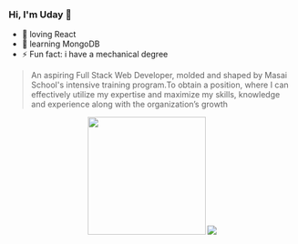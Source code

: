 ### Hi, I'm Uday 👋

<!-- <img src="https://github.com/udaykiran199715/udaykiran199715/blob/master/mern-stack.png" width="800" height="250" /> -->

- 🔭 loving React
- 🌱 learning MongoDB
- ⚡ Fun fact: i have a mechanical degree



>An aspiring Full Stack Web Developer, molded and shaped by Masai School's intensive training program.To obtain a position, where I can effectively utilize my expertise and maximize my skills, knowledge and experience along with the organization’s growth

<p align='center'>
  <img src="https://github-readme-stats.vercel.app/api?username=udaykiran199715&theme=dark&show_icons=true&count_private=true" height="207px" /> 
  <img src="https://github-readme-stats.vercel.app/api/top-langs/?username=udaykiran199715&theme=dark"/>

</P>


